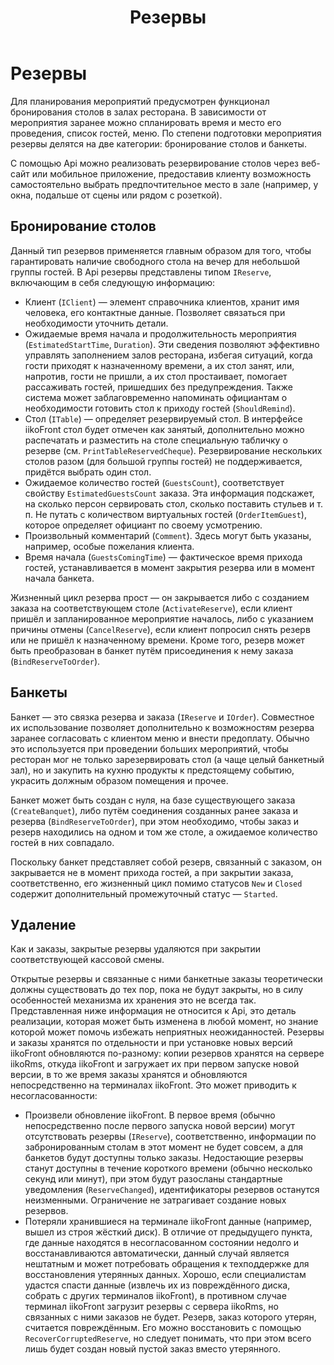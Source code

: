 ﻿---
title: Резервы
layout: basic
---
# Резервы #

Для планирования мероприятий предусмотрен функционал бронирования столов в залах ресторана. В зависимости от мероприятия заранее можно спланировать время и место его проведения, список гостей, меню. По степени подготовки мероприятия резервы делятся на две категории: бронирование столов и банкеты.

С помощью Api можно реализовать резервирование столов через веб-сайт или мобильное приложение, предоставив клиенту возможность самостоятельно выбрать предпочтительное место в зале (например, у окна, подальше от сцены или рядом с розеткой).

## Бронирование столов ##

Данный тип резервов применяется главным образом для того, чтобы гарантировать наличие свободного стола на вечер для небольшой группы гостей. В Api резервы представлены типом `IReserve`, включающим в себя следующую информацию:

- Клиент (`IClient`) — элемент справочника клиентов, хранит имя человека, его контактные данные. Позволяет связаться при необходимости уточнить детали.
- Ожидаемые время начала и продолжительность мероприятия (`EstimatedStartTime`, `Duration`). Эти сведения позволяют эффективно управлять заполнением залов ресторана, избегая ситуаций, когда гости приходят к назначенному времени, а их стол занят, или, напротив, гости не пришли, а их стол простаивает, помогает рассаживать гостей, пришедших без предупреждения. Также система может заблаговременно напоминать официантам о необходимости готовить стол к приходу гостей (`ShouldRemind`).
- Стол (`ITable`) — определяет резервируемый стол. В интерфейсе iikoFront стол будет отмечен как занятый, дополнительно можно распечатать и разместить на столе специальную табличку о резерве (см. `PrintTableReservedCheque`). Резервирование нескольких столов разом (для большой группы гостей) не поддерживается, придётся выбрать один стол.
- Ожидаемое количество гостей (`GuestsCount`), соответствует свойству `EstimatedGuestsCount` заказа. Эта информация подскажет, на сколько персон сервировать стол, сколько поставить стульев и т. п. Не путать с количеством виртуальных гостей (`OrderItemGuest`), которое определяет официант по своему усмотрению.
- Произвольный комментарий (`Comment`). Здесь могут быть указаны, например, особые пожелания клиента.
- Время начала (`GuestsComingTime`) — фактическое время прихода гостей, устанавливается в момент закрытия резерва или в момент начала банкета.    

Жизненный цикл резерва прост — он закрывается либо с созданием заказа на соответствующем столе (`ActivateReserve`), если клиент пришёл и запланированное мероприятие началось, либо с указанием причины отмены (`CancelReserve`), если клиент попросил снять резерв или не пришёл к назначенному времени. Кроме того, резерв может быть преобразован в банкет путём присоединения к нему заказа (`BindReserveToOrder`).  

## Банкеты ##

Банкет — это связка резерва и заказа (`IReserve` и `IOrder`). Совместное их использование позволяет дополнительно к возможностям резерва заранее согласовать с клиентом меню и внести предоплату. Обычно это используется при проведении больших мероприятий, чтобы ресторан мог не только зарезервировать стол (а чаще целый банкетный зал), но и закупить на кухню продукты к предстоящему событию, украсить должным образом помещения и прочее.

Банкет может быть создан с нуля, на базе существующего заказа (`CreateBanquet`), либо путём соединения созданных ранее заказа и резерва (`BindReserveToOrder`), при этом необходимо, чтобы заказ и резерв находились на одном и том же столе, а ожидаемое количество гостей в них совпадало.

Поскольку банкет представляет собой резерв, связанный с заказом, он закрывается не в момент прихода гостей, а при закрытии заказа, соответственно, его жизненный цикл помимо статусов `New` и `Closed` содержит дополнительный промежуточный статус — `Started`.

## Удаление ##
Как и заказы, закрытые резервы удаляются при закрытии соответствующей кассовой смены.

Открытые резервы и связанные с ними банкетные заказы теоретически должны существовать до тех пор, пока не будут закрыты, но в силу особенностей механизма их хранения это не всегда так. Представленная ниже информация не относится к Api, это деталь реализации, которая может быть изменена в любой момент, но знание которой может помочь избежать неприятных неожиданностей. Резервы и заказы хранятся по отдельности и при установке новых версий iikoFront обновляются по-разному: копии резервов хранятся на сервере iikoRms, откуда iikoFront и загружает их при первом запуске новой версии, в то же время заказы хранятся и обновляются непосредственно на терминалах iikoFront. Это может приводить к несогласованности:

* Произвели обновление iikoFront. В первое время (обычно непосредственно после первого запуска новой версии) могут отсутствовать резервы (`IReserve`), соответственно, информации по забронированным столам в этот момент не будет совсем, а для банкетов будут доступны только заказы. Недостающие резервы станут доступны в течение короткого времени (обычно несколько секунд или минут), при этом будут разосланы стандартные уведомления (`ReserveChanged`), идентификаторы резервов останутся неизменными. Ограничение не затрагивает создание новых резервов.
* Потеряли хранившиеся на терминале iikoFront данные (например, вышел из строя жёсткий диск). В отличие от предыдущего пункта, где данные находятся в несогласованном состоянии недолго и восстанавливаются автоматически, данный случай является нештатным и может потребовать обращения к техподдержке для восстановления утерянных данных. Хорошо, если специалистам удастся спасти данные (извлечь их из повреждённого диска, собрать с других терминалов iikoFront), в противном случае терминал iikoFront загрузит резервы с сервера iikoRms, но связанных с ними заказов не будет. Резерв, заказ которого утерян, считается повреждённым. Его можно восстановить с помощью `RecoverCorruptedReserve`, но следует понимать, что при этом всего лишь будет создан новый пустой заказ вместо утерянного.